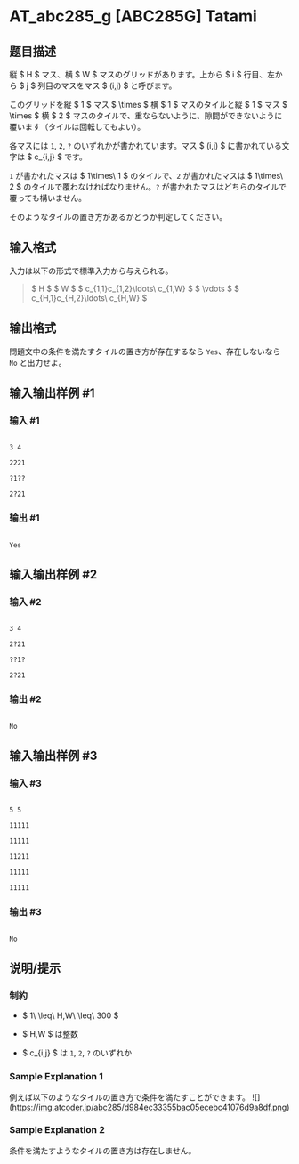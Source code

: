 # AT_abc285_g [ABC285G] Tatami

## 题目描述

[problemUrl]: https://atcoder.jp/contests/abc285/tasks/abc285_g

縦 $ H $ マス、横 $ W $ マスのグリッドがあります。上から $ i $ 行目、左から $ j $ 列目のマスをマス $ (i,j) $ と呼びます。

このグリッドを縦 $ 1 $ マス $ \times $ 横 $ 1 $ マスのタイルと縦 $ 1 $ マス $ \times $ 横 $ 2 $ マスのタイルで、重ならないように、隙間ができないように覆います（タイルは回転してもよい）。

各マスには `1`, `2`, `?` のいずれかが書かれています。マス $ (i,j) $ に書かれている文字は $ c_{i,j} $ です。  
`1` が書かれたマスは $ 1\times\ 1 $ のタイルで、`2` が書かれたマスは $ 1\times\ 2 $ のタイルで覆わなければなりません。`?` が書かれたマスはどちらのタイルで覆っても構いません。

そのようなタイルの置き方があるかどうか判定してください。

## 输入格式

入力は以下の形式で標準入力から与えられる。

> $ H $ $ W $ $ c_{1,1}c_{1,2}\ldots\ c_{1,W} $ $ \vdots $ $ c_{H,1}c_{H,2}\ldots\ c_{H,W} $

## 输出格式

問題文中の条件を満たすタイルの置き方が存在するなら `Yes`、存在しないなら `No` と出力せよ。

## 输入输出样例 #1

### 输入 #1

```
3 4
2221
?1??
2?21
```

### 输出 #1

```
Yes
```

## 输入输出样例 #2

### 输入 #2

```
3 4
2?21
??1?
2?21
```

### 输出 #2

```
No
```

## 输入输出样例 #3

### 输入 #3

```
5 5
11111
11111
11211
11111
11111
```

### 输出 #3

```
No
```

## 说明/提示

### 制約

- $ 1\ \leq\ H,W\ \leq\ 300 $
- $ H,W $ は整数
- $ c_{i,j} $ は `1`, `2`, `?` のいずれか

### Sample Explanation 1

例えば以下のようなタイルの置き方で条件を満たすことができます。 !\[\](https://img.atcoder.jp/abc285/d984ec33355bac05ecebc41076d9a8df.png)

### Sample Explanation 2

条件を満たすようなタイルの置き方は存在しません。